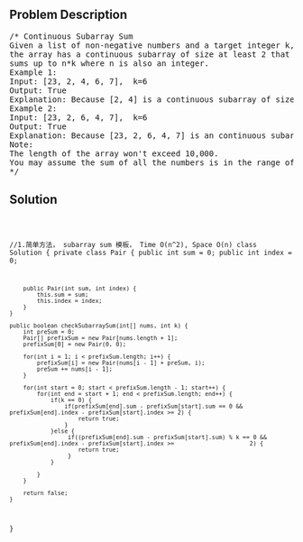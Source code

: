 <!--
<style>
  body { font-family: Arial, sans-serif; }
  .container { max-width: 100%; margin: 0 auto; padding: 10px; }
  .comment-block { max-width: 30%; background-color: #f9f9f9; padding: 10px; border-left: 5px solid #ccc; overflow-wrap: break-word; white-space: pre-wrap; }
  .code-block { background-color: #f4f4f4; padding: 10px; border: 1px solid #ddd; overflow-wrap: break-word; white-space: pre-wrap; }
</style>
-->

<div class='container'>
<h2>Problem Description</h2>
<div class='comment-block'>
<pre>
/* Continuous Subarray Sum
Given a list of non-negative numbers and a target integer k, write a function to check if
the array has a continuous subarray of size at least 2 that sums up to the multiple of k, that is,
sums up to n*k where n is also an integer.
Example 1:
Input: [23, 2, 4, 6, 7],  k=6
Output: True
Explanation: Because [2, 4] is a continuous subarray of size 2 and sums up to 6.
Example 2:
Input: [23, 2, 6, 4, 7],  k=6
Output: True
Explanation: Because [23, 2, 6, 4, 7] is an continuous subarray of size 5 and sums up to 42.
Note:
The length of the array won't exceed 10,000.
You may assume the sum of all the numbers is in the range of a signed 32-bit integer.
*/
</pre>
</div>

<h2>Solution</h2>
<div class='code-block'>
<pre><code class='language-java'>

//1.简单方法， subarray sum 模板， Time O(n^2), Space O(n)
class Solution {
    private class Pair {
        public int sum = 0;
        public int index = 0;
        
        public Pair(int sum, int index) {
            this.sum = sum;
            this.index = index;
        }
    }
    
    public boolean checkSubarraySum(int[] nums, int k) { 
        int preSum = 0;
        Pair[] prefixSum = new Pair[nums.length + 1];
        prefixSum[0] = new Pair(0, 0);
        
        for(int i = 1; i < prefixSum.length; i++) {
            prefixSum[i] = new Pair(nums[i - 1] + preSum, i);
            preSum += nums[i - 1];
        }
        
        for(int start = 0; start < prefixSum.length - 1; start++) {
            for(int end = start + 1; end < prefixSum.length; end++) {
                if(k == 0) {
                    if(prefixSum[end].sum - prefixSum[start].sum == 0 && prefixSum[end].index - prefixSum[start].index >= 2) {
                        return true;
                    }
                }else {
                     if((prefixSum[end].sum - prefixSum[start].sum) % k == 0 && prefixSum[end].index - prefixSum[start].index >=                      2) {
                        return true;
                     }                   
                }

            }
        }
        
        return false;
    }
}</code></pre>
</div>
</div>
